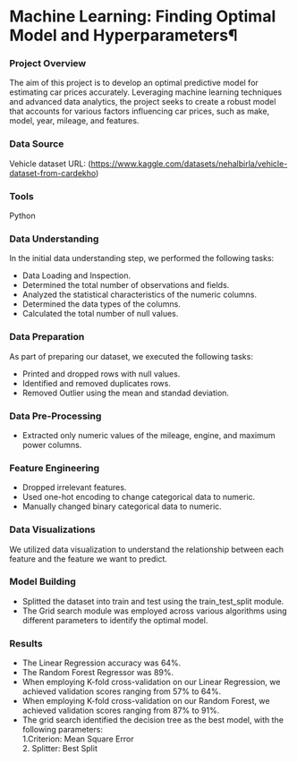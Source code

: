 # Machine Learning: Finding Optimal Model and Hyperparameters¶

### Project Overview 
The aim of this project is to develop an optimal predictive model for estimating car prices accurately. Leveraging machine learning techniques and advanced data analytics, the project seeks to create a robust model that accounts for various factors influencing car prices, such as make, model, year, mileage, and  features.


### Data Source
Vehicle dataset URL: (https://www.kaggle.com/datasets/nehalbirla/vehicle-dataset-from-cardekho)

### Tools
Python

### Data Understanding
In the initial data understanding step, we performed the following tasks:
- Data Loading and Inspection.
- Determined the total number of observations and fields.
- Analyzed the statistical characteristics of the numeric columns.
- Determined the data types of the columns.
- Calculated the total number of  null values.

 ### Data Preparation
 As part of preparing our dataset, we executed the following tasks:
 - Printed and dropped rows with null values.
 - Identified and removed duplicates rows.
 - Removed Outlier using the mean and standad deviation.

  ### Data Pre-Processing
  - Extracted only numeric values of the mileage, engine, and maximum power columns.

### Feature Engineering
- Dropped irrelevant features.
- Used one-hot encoding to change categorical data to numeric.
- Manually changed binary categorical data to numeric.

### Data Visualizations
We utilized data visualization to understand the relationship between each feature and the feature we want to predict.

### Model Building
- Splitted the dataset into train and test using the train_test_split module.
- The Grid search module was employed across various algorithms using different parameters to identify the optimal model.

### Results
- The Linear Regression accuracy was 64%.
- The Random Forest Regressor was 89%.
- When employing K-fold cross-validation on our Linear Regression, we achieved validation scores ranging from 57% to 64%.
- When employing K-fold cross-validation on our Random Forest, we achieved validation scores ranging from 87% to 91%.
- The grid search identified the decision tree as the best model, with the following parameters:  
  1.Criterion: Mean Square Error  
  2. Splitter: Best Split
